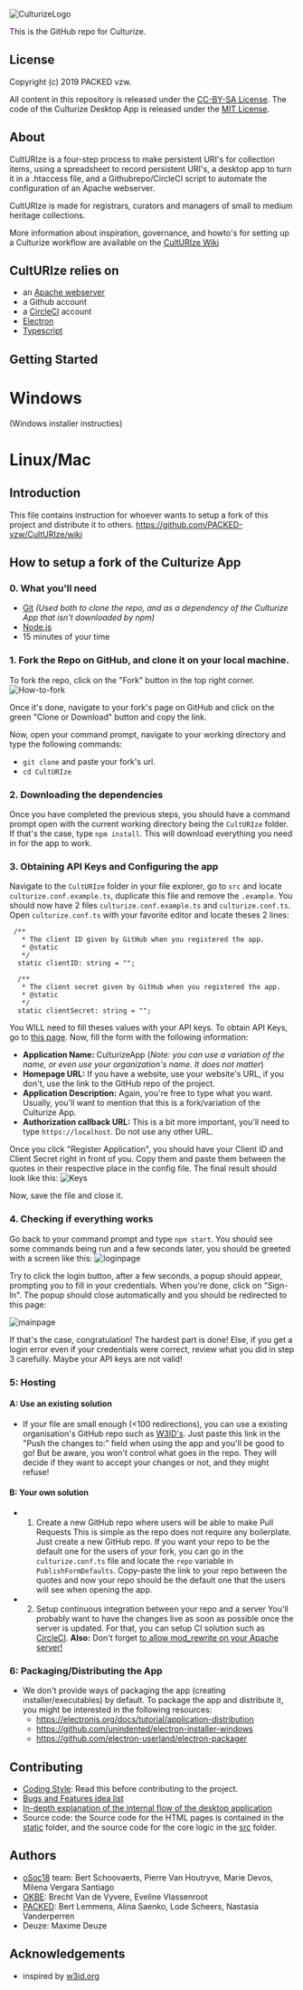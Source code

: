 ![CulturizeLogo](https://github.com/PACKED-vzw/CultURIze/blob/master/static/assets/logo-culturize-klein.png)

This is the GitHub repo for Culturize.

## License
Copyright (c) 2019 PACKED vzw.

All content in this repository is released under the [CC-BY-SA License](https://creativecommons.org/licenses/by-sa/4.0/).
The code of the Culturize Desktop App is released under the [MIT License](https://opensource.org/licenses/MIT).
## About
CultURIze is a four-step process to make persistent URI's for collection items, using a spreadsheet to record persistent URI's, a desktop app to turn it in a .htaccess file, and a Githubrepo/CircleCI script to automate the configuration of an Apache webserver.

CultURIze is made for registrars, curators and managers of small to medium heritage collections. 

More information about inspiration, governance, and howto's for setting up a Culturize workflow are available on the [CultURIze Wiki](https://github.com/PACKED-vzw/CultURIze/wiki/home) 

## CultURIze relies on
* an [Apache webserver](https://httpd.apache.org/)
* a Github account
* a [CircleCI](https://circleci.com/) account
* [Electron](https://electronjs.org/)
* [Typescript](https://www.typescriptlang.org/)

## Getting Started

# Windows #
(Windows installer instructies)

# Linux/Mac #
## Introduction ##

This file contains instruction for whoever wants to setup a fork of this project and distribute it to others.
https://github.com/PACKED-vzw/CultURIze/wiki
## How to setup a fork of the Culturize App

### 0. What you'll need
  * [Git](https://git-scm.com/) *(Used both to clone the repo, and as a dependency of the Culturize App that isn't downloaded by npm)*
  * [Node.js](https://nodejs.org/en/)
  * 15 minutes of your time

### 1. Fork the Repo on GitHub, and clone it on your local machine.
  To fork the repo, click on the "Fork" button in the top right corner.
  ![How-to-fork](https://github-images.s3.amazonaws.com/help/bootcamp/Bootcamp-Fork.png)
  
  Once it's done, navigate to your fork's page on GitHub and click on the green "Clone or Download" button and copy the link.
  
  Now, open your command prompt, navigate to your working directory and type the following commands:
  
  * `git clone` and paste your fork's url.
  * `cd CultURIze`
  
### 2. Downloading the dependencies
 Once you have completed the previous steps, you should have a command prompt open with the current working directory being the `CultURIze` folder. If that's the case, type `npm install`. This will download everything you need in for the app to work.
  
### 3. Obtaining API Keys and Configuring the app
 Navigate to the `CultURIze` folder in your file explorer, go to `src` and locate `culturize.conf.example.ts`, duplicate this file and remove the `.example`. You should now have 2 files `culturize.conf.example.ts` and `culturize.conf.ts`. Open `culturize.conf.ts` with your favorite editor and locate theses 2 lines:
 
 ``` 
  /**
    * The client ID given by GitHub when you registered the app.
    * @static 
    */
   static clientID: string = "";

   /**
    * The client secret given by GitHub when you registered the app.
    * @static 
    */
   static clientSecret: string = "";
  ```
  
  You WILL need to fill theses values with your API keys. To obtain API Keys, go to [this page](https://github.com/settings/applications/new). 
  Now, fill the form with the following information:
   * **Application Name:** CulturizeApp (*Note: you can use a variation of the name, or even use your organization's name. It does not matter*)
   * **Homepage URL:** If you have a website, use your website's URL, if you don't, use the link to the GitHub repo of the project.
   * **Application Description:** Again, you're free to type what you want. Usually, you'll want to mention that this is a fork/variation of the Culturize App.
   * **Authorization callback URL:**
     This is a bit more important, you'll need to type `https://localhost`. Do not use any other URL.
     
  Once you click "Register Application", you should have your Client ID and Client Secret right in front of you. Copy them and paste them between the quotes in their respective place in the config file. The final result should look like this:
  ![Keys](https://i.imgur.com/2myN9ok.png)
  
Now, save the file and close it.

### 4. Checking if everything works
  Go back to your command prompt and type `npm start`. You should see some commands being run and a few seconds later, you should be greeted with a screen like this:
  ![loginpage](https://i.imgur.com/U4w0ESB.png)
 
Try to click the login button, after a few seconds, a popup should appear, prompting you to fill in your credentials. When you're done, click on "Sign-In". The popup should close automatically and you should be redirected to this page:

 ![mainpage](https://i.imgur.com/QgDo800.png)
 
 If that's the case, congratulation! The hardest part is done! Else, if you get a login error even if your credentials were correct, review what you did in step 3 carefully. Maybe your API keys are not valid!
 
 ### 5: Hosting
 #### A: Use an existing solution
   * If your file are small enough (<100 redirections), you can use a existing organisation's GitHub repo such as [W3ID's](https://github.com/perma-id/w3id.org). 
   Just paste this link in the "Push the changes to:" field when using the app and you'll be good to go! But be aware, you won't control what goes in the repo. They will decide if they want to accept your changes or not, and they might refuse!
 
 #### B: Your own solution
 * 1. Create a new GitHub repo where users will be able to make Pull Requests
   This is simple as the repo does not require any boilerplate. Just create a new GitHub repo. If you want your repo to be the default one for the users of your fork, you can go in the `culturize.conf.ts` file and locate the `repo` variable in `PublishFormDefaults`. Copy-paste the link to your repo between the quotes and now your repo should be the default one that the users will see when opening the app.

 * 2. Setup continuous integration between your repo and a server
   You'll probably want to have the changes live as soon as possible once the server is updated. For that, you can setup CI solution such as [CircleCI](https://circleci.com/docs/2.0/). **Also:** Don't forget [to allow mod_rewrite on your Apache server!](https://www.digitalocean.com/community/tutorials/how-to-rewrite-urls-with-mod_rewrite-for-apache-on-ubuntu-16-04) 
   
### 6: Packaging/Distributing the App
 * We don't provide ways of packaging the app (creating installer/executables) by default. To package the app and distribute it, you might be interested in the following resources:
   * https://electronjs.org/docs/tutorial/application-distribution
   * https://github.com/unindented/electron-installer-windows
   * https://github.com/electron-userland/electron-packager


## Contributing
  * [Coding Style](doc/Style.md): Read this before contributing to the project.
  * [Bugs and Features idea list](doc/Possible%20Improvements.md)
  * [In-depth explanation of the internal flow of the desktop application](doc/pdf/flow.pdf)
  * Source code: the Source code for the HTML pages is contained in the [static](static/) folder, and the source code for the core logic in the [src](src/) folder. 
  
## Authors
  * [oSoc18](https://2018.summerofcode.be/culturize.html) team: Bert Schoovaerts, Pierre Van Houtryve, Marie Devos, Milena Vergara Santiago
  * [OKBE](https://openknowledge.be/): Brecht Van de Vyvere, Eveline Vlassenroot
  * [PACKED](https://www.packed.be/): Bert Lemmens, Alina Saenko, Lode Scheers, Nastasia Vanderperren
  * Deuze: Maxime Deuze
## Acknowledgements
  * inspired by [w3id.org](http://w3id.org)

